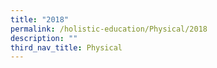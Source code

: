 ```yaml
---
title: "2018"
permalink: /holistic-education/Physical/2018
description: ""
third_nav_title: Physical
---
```

